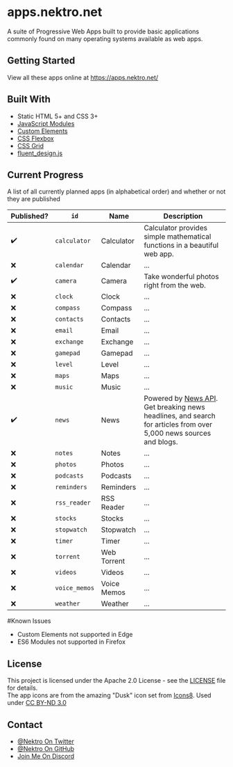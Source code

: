 # apps.nektro.net
A suite of Progressive Web Apps built to provide basic applications commonly found on many operating systems available as web apps.

## Getting Started
View all these apps online at https://apps.nektro.net/

## Built With
- Static HTML 5+ and CSS 3+
- [JavaScript Modules](https://caniuse.com/#feat=es6-module)
- [Custom Elements](https://caniuse.com/#feat=custom-elementsv1)
- [CSS Flexbox](https://caniuse.com/#feat=flexbox)
- [CSS Grid](https://caniuse.com/#feat=css-grid)
- [fluent_design.js](https://github.com/Nektro/fluent_design.js)

## Current Progress
A list of all currently planned apps (in alphabetical order) and whether or not they are published

| Published? | `id` | Name | Description |
| ---------- | ---- | ---- | ----------- |
| ✔️ | `calculator`  | Calculator  | Calculator provides simple mathematical functions in a beautiful web app. |
| ❌ | `calendar`    | Calendar    | ... |
| ✔️ | `camera`      | Camera      | Take wonderful photos right from the web. |
| ❌ | `clock`       | Clock       | ... |
| ❌ | `compass`     | Compass     | ... |
| ❌ | `contacts`    | Contacts    | ... |
| ❌ | `email`       | Email       | ... |
| ❌ | `exchange`    | Exchange    | ... |
| ❌ | `gamepad`     | Gamepad     | ... |
| ❌ | `level`       | Level       | ... |
| ❌ | `maps`        | Maps        | ... |
| ❌ | `music`       | Music       | ... |
| ✔️ | `news`        | News        | Powered by [News API](https://newsapi.org/). Get breaking news headlines, and search for articles from over 5,000 news sources and blogs. |
| ❌ | `notes`       | Notes       | ... |
| ❌ | `photos`      | Photos      | ... |
| ❌ | `podcasts`    | Podcasts    | ... |
| ❌ | `reminders`   | Reminders   | ... |
| ❌ | `rss_reader`  | RSS Reader  | ... |
| ❌ | `stocks`      | Stocks      | ... |
| ❌ | `stopwatch`   | Stopwatch   | ... |
| ❌ | `timer`       | Timer       | ... |
| ❌ | `torrent`     | Web Torrent | ... |
| ❌ | `videos`      | Videos      | ... |
| ❌ | `voice_memos` | Voice Memos | ... |
| ❌ | `weather`     | Weather     | ... |

#Known Issues
- Custom Elements not supported in Edge
- ES6 Modules not supported in Firefox

## License
This project is licensed under the Apache 2.0 License - see the [LICENSE](LICENSE) file for details.  
The app icons are from the amazing "Dusk" icon set from [Icons8](https://icons8.com/). Used under [CC BY-ND 3.0](https://creativecommons.org/licenses/by-nd/3.0/)

## Contact
- [@Nektro On Twitter](https://twitter.com/Nektro)
- [@Nektro On GitHub](https://github.com/Nektro/apps.nektro.net/issues)
- [Join Me On Discord](https://discord.gg/beUGrGk)

